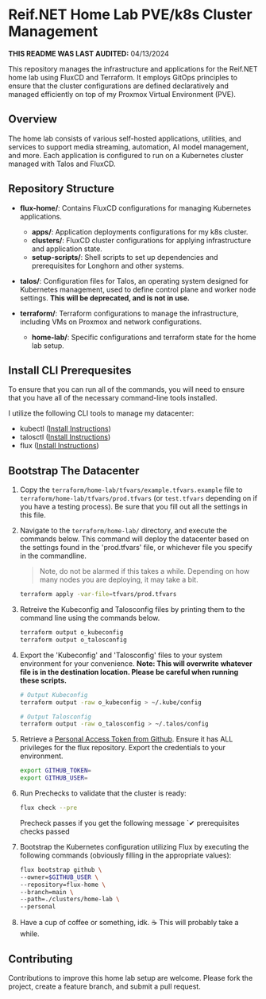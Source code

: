 # Reif.NET Home Lab PVE/k8s Cluster Management

**THIS README WAS LAST AUDITED:** 04/13/2024

This repository manages the infrastructure and applications for the Reif.NET home lab using FluxCD and Terraform. It employs GitOps principles to ensure that the cluster configurations are defined declaratively and managed efficiently on top of my Proxmox Virtual Environment (PVE).

## Overview

The home lab consists of various self-hosted applications, utilities, and services to support media streaming, automation, AI model management, and more. Each application is configured to run on a Kubernetes cluster managed with Talos and FluxCD.

## Repository Structure

- **flux-home/**: Contains FluxCD configurations for managing Kubernetes applications.
  - **apps/**: Application deployments configurations for my k8s cluster.
  - **clusters/**: FluxCD cluster configurations for applying infrastructure and application state.
  - **setup-scripts/**: Shell scripts to set up dependencies and prerequisites for Longhorn and other systems.

- **talos/**: Configuration files for Talos, an operating system designed for Kubernetes management, used to define control plane and worker node settings. **This will be deprecated, and is not in use.**

- **terraform/**: Terraform configurations to manage the infrastructure, including VMs on Proxmox and network configurations.
  - **home-lab/**: Specific configurations and terraform state for the home lab setup.

## Install CLI Prerequesites

To ensure that you can run all of the commands, you will need to ensure that you have all of the necessary command-line tools installed.

I utilize the following CLI tools to manage my datacenter:
- kubectl ([Install Instructions](https://kubernetes.io/docs/tasks/tools/install-kubectl-linux/))
- talosctl ([Install Instructions](https://www.talos.dev/v1.9/talos-guides/install/talosctl/))
- flux ([Install Instructions](https://fluxcd.io/flux/installation/#install-the-flux-cli))

## Bootstrap The Datacenter

1. Copy the `terraform/home-lab/tfvars/example.tfvars.example` file to `terraform/home-lab/tfvars/prod.tfvars` (or `test.tfvars` depending on if you have a testing process). Be sure that you fill out all the settings in this file.
2. Navigate to the `terraform/home-lab/` directory, and execute the commands below. This command will deploy the datacenter based on the settings found in the 'prod.tfvars' file, or whichever file you specify in the commandline.

   > Note, do not be alarmed if this takes a while. Depending on how many nodes you are deploying, it may take a bit.
   ```bash
   terraform apply -var-file=tfvars/prod.tfvars
   ```
3. Retreive the Kubeconfig and Talosconfig files by printing them to the command line using the commands below. 
   ```bash
   terraform output o_kubeconfig
   terraform output o_talosconfig
   ```
4. Export the 'Kubeconfig' and 'Talosconfig' files to your system environment for your convenience. **Note: This will overwrite whatever file is in the destination location. Please be careful when running these scripts.**
    ```bash
    # Output Kubeconfig
    terraform output -raw o_kubeconfig > ~/.kube/config

    # Output Talosconfig
    terraform output -raw o_talosconfig > ~/.talos/config
    ```
5. Retrieve a [Personal Access Token from Github](https://github.com/settings/personal-access-tokens). Ensure it has ALL privileges for the flux repository. Export the credentials to your environment.
   ```bash
   export GITHUB_TOKEN=
   export GITHUB_USER=
   ```
6. Run Prechecks to validate that the cluster is ready:
   ```bash
   flux check --pre
   ```
   Precheck passes if you get the following message `✔ prerequisites checks passed
7. Bootstrap the Kubernetes configuration utilizing Flux by executing the following commands (obviously filling in the appropriate values):
   ```bash
   flux bootstrap github \
   --owner=$GITHUB_USER \
   --repository=flux-home \
   --branch=main \
   --path=./clusters/home-lab \
   --personal
   ```
8. Have a cup of coffee or something, idk. ☕ This will probably take a while.

## Contributing
Contributions to improve this home lab setup are welcome. Please fork the project, create a feature branch, and submit a pull request.